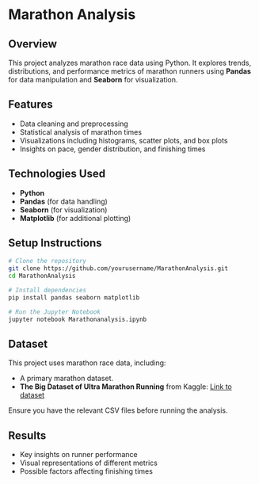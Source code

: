 # Marathon Analysis

## Overview
This project analyzes marathon race data using Python. It explores trends, distributions, and performance metrics of marathon runners using **Pandas** for data manipulation and **Seaborn** for visualization.

## Features
- Data cleaning and preprocessing
- Statistical analysis of marathon times
- Visualizations including histograms, scatter plots, and box plots
- Insights on pace, gender distribution, and finishing times

## Technologies Used
- **Python**
- **Pandas** (for data handling)
- **Seaborn** (for visualization)
- **Matplotlib** (for additional plotting)

## Setup Instructions
```sh
# Clone the repository
git clone https://github.com/yourusername/MarathonAnalysis.git
cd MarathonAnalysis

# Install dependencies
pip install pandas seaborn matplotlib

# Run the Jupyter Notebook
jupyter notebook Marathonanalysis.ipynb
```

## Dataset
This project uses marathon race data, including:
- A primary marathon dataset.
- **The Big Dataset of Ultra Marathon Running** from Kaggle: [Link to dataset](https://www.kaggle.com/datasets/aiaiaidavid/the-big-dataset-of-ultra-marathon-running/discussion/420633)

Ensure you have the relevant CSV files before running the analysis.

## Results
- Key insights on runner performance
- Visual representations of different metrics
- Possible factors affecting finishing times



